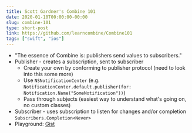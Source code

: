 ```yaml
---
title: Scott Gardner's Combine 101
date: 2020-01-10T00:00:00-00:00
slug: combine-101
type: short-post
link: https://github.com/learncombine/Combine101
tags: ["swift", "ios"]
---
```


* "The essence of Combine is: publishers send values to subscribers."
* Publisher - creates a subscription, sent to subscriber
    * Create your own by conforming to publisher protocol (need to look into this some more)
    * Use `NSNotificationCenter` (e.g. `NotificationCenter.default.publisher(for: Notification.Name("SomeNotification"))`)
    * Pass through subjects (easiest way to understand what's going on, no custom classes)
* Subscriber - uses subscription to listen for changes and/or completion `Subscribers.Completion<Never>`
* Playground: [Gist](https://gist.github.com/derrickshowers/adbd6297a7d44388e5c8d47be1a46461)